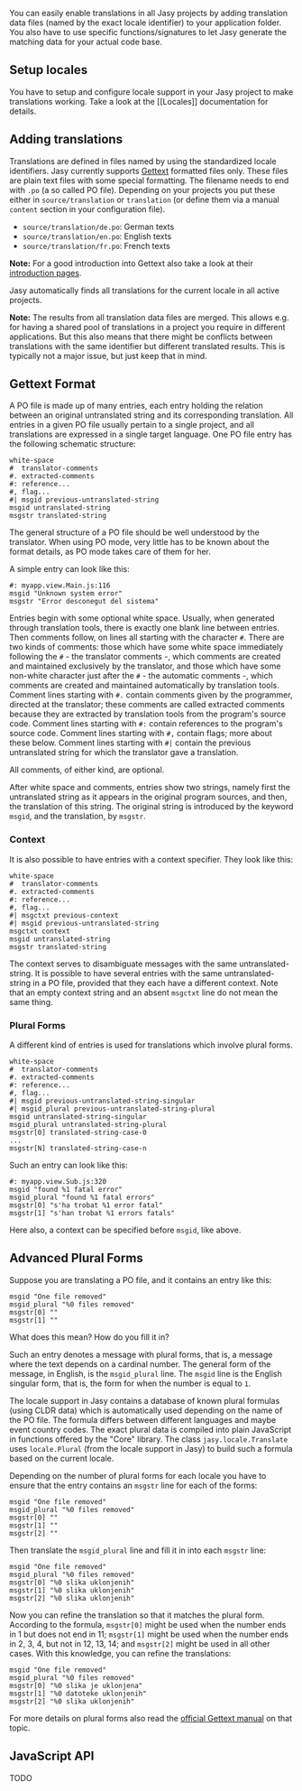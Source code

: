 You can easily enable translations in all Jasy projects by adding translation data files (named by the exact locale identifier) to your application folder. You also have to use specific functions/signatures to let Jasy generate the matching data for your actual code base. 

## Setup locales

You have to setup and configure locale support in your Jasy project to make translations working. Take a look at the [[Locales]] documentation for details.

## Adding translations

Translations are defined in files named by using the standardized locale identifiers. Jasy currently supports [Gettext](http://www.gnu.org/software/gettext/) formatted files only. These files are plain text files with some special formatting. The filename needs to end with `.po` (a so called PO file). Depending on your projects you put these either in `source/translation` or `translation` (or define them via a manual `content` section in your configuration file).

- `source/translation/de.po`: German texts
- `source/translation/en.po`: English texts
- `source/translation/fr.po`: French texts

**Note:** For a good introduction into Gettext also take a look at their [introduction pages](http://www.gnu.org/software/gettext/manual/gettext.html#Introduction).

Jasy automatically finds all translations for the current locale in all active projects. 

**Note:** The results from all translation data files are merged. This allows e.g. for having a shared pool of translations in a project you require in different applications. But this also means that there might be conflicts between translations with the same identifier but different translated results. This is typically not a major issue, but just keep that in mind.

## Gettext Format

A PO file is made up of many entries, each entry holding the relation between an original untranslated string and its corresponding translation. All entries in a given PO file usually pertain to a single project, and all translations are expressed in a single target language. One PO file entry has the following schematic structure:

    white-space
    #  translator-comments
    #. extracted-comments
    #: reference...
    #, flag...
    #| msgid previous-untranslated-string
    msgid untranslated-string
    msgstr translated-string

The general structure of a PO file should be well understood by the translator. When using PO mode, very little has to be known about the format details, as PO mode takes care of them for her.

A simple entry can look like this:

    #: myapp.view.Main.js:116
    msgid "Unknown system error"
    msgstr "Error desconegut del sistema"

Entries begin with some optional white space. Usually, when generated through translation tools, there is exactly one blank line between entries. Then comments follow, on lines all starting with the character `#`. There are two kinds of comments: those which have some white space immediately following the `#` - the translator comments -, which comments are created and maintained exclusively by the translator, and those which have some non-white character just after the `#` - the automatic comments -, which comments are created and maintained automatically by translation tools. Comment lines starting with `#.` contain comments given by the programmer, directed at the translator; these comments are called extracted comments because they are extracted by translation tools from the program's source code. Comment lines starting with `#:` contain references to the program's source code. Comment lines starting with `#,` contain flags; more about these below. Comment lines starting with `#|` contain the previous untranslated string for which the translator gave a translation.

All comments, of either kind, are optional.

After white space and comments, entries show two strings, namely first the untranslated string as it appears in the original program sources, and then, the translation of this string. The original string is introduced by the keyword `msgid`, and the translation, by `msgstr`.

### Context

It is also possible to have entries with a context specifier. They look like this:

    white-space
    #  translator-comments
    #. extracted-comments
    #: reference...
    #, flag...
    #| msgctxt previous-context
    #| msgid previous-untranslated-string
    msgctxt context
    msgid untranslated-string
    msgstr translated-string

The context serves to disambiguate messages with the same untranslated-string. It is possible to have several entries with the same untranslated-string in a PO file, provided that they each have a different context. Note that an empty context string and an absent `msgctxt` line do not mean the same thing.

### Plural Forms

A different kind of entries is used for translations which involve plural forms.

    white-space
    #  translator-comments
    #. extracted-comments
    #: reference...
    #, flag...
    #| msgid previous-untranslated-string-singular
    #| msgid_plural previous-untranslated-string-plural
    msgid untranslated-string-singular
    msgid_plural untranslated-string-plural
    msgstr[0] translated-string-case-0
    ...
    msgstr[N] translated-string-case-n

Such an entry can look like this:

    #: myapp.view.Sub.js:320
    msgid "found %1 fatal error"
    msgid_plural "found %1 fatal errors"
    msgstr[0] "s'ha trobat %1 error fatal"
    msgstr[1] "s'han trobat %1 errors fatals"

Here also, a context can be specified before `msgid`, like above.


## Advanced Plural Forms

Suppose you are translating a PO file, and it contains an entry like this:

    msgid "One file removed"
    msgid_plural "%0 files removed"
    msgstr[0] ""
    msgstr[1] ""

What does this mean? How do you fill it in?

Such an entry denotes a message with plural forms, that is, a message where the text depends on a cardinal number. The general form of the message, in English, is the `msgid_plural` line. The `msgid` line is the English singular form, that is, the form for when the number is equal to `1`. 

The locale support in Jasy contains a database of known plural formulas (using CLDR data) which is automatically used depending on the name of the PO file. The formula differs between different languages and maybe event country codes. The exact plural data is compiled into plain JavaScript in functions offered by the "Core" library. The class `jasy.locale.Translate` uses `locale.Plural` (from the locale support in Jasy) to build such a formula based on the current locale.

Depending on the number of plural forms for each locale you have to ensure that the entry contains an `msgstr` line for each of the forms:

    msgid "One file removed"
    msgid_plural "%0 files removed"
    msgstr[0] ""
    msgstr[1] ""
    msgstr[2] ""

Then translate the `msgid_plural` line and fill it in into each `msgstr` line:

    msgid "One file removed"
    msgid_plural "%0 files removed"
    msgstr[0] "%0 slika uklonjenih"
    msgstr[1] "%0 slika uklonjenih"
    msgstr[2] "%0 slika uklonjenih"

Now you can refine the translation so that it matches the plural form. According to the formula, `msgstr[0]` might be used when the number ends in 1 but does not end in 11; `msgstr[1]` might be used when the number ends in 2, 3, 4, but not in 12, 13, 14; and `msgstr[2]` might be used in all other cases. With this knowledge, you can refine the translations:

    msgid "One file removed"
    msgid_plural "%0 files removed"
    msgstr[0] "%0 slika je uklonjena"
    msgstr[1] "%0 datoteke uklonjenih"
    msgstr[2] "%0 slika uklonjenih"

For more details on plural forms also read the [official Gettext manual](http://www.gnu.org/software/gettext/manual/gettext.html#Plural-forms) on that topic.


## JavaScript API

TODO
